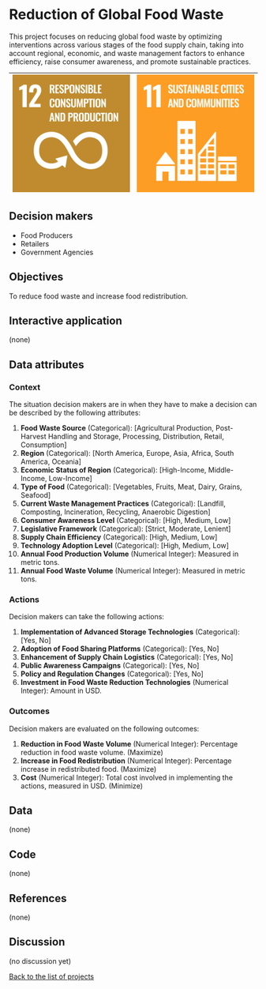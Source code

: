 # Reduction of Global Food Waste

<!-- Describe the project in one sentence, e.g. A project that... -->
This project focuses on reducing global food waste by optimizing interventions across various stages of the food supply
chain, taking into account regional, economic, and waste management factors to enhance efficiency, raise consumer
awareness, and promote sustainable practices.

<!-- Insert SDG Icons and links-->
| [![Goal 12](../images/sdgs/E-WEB-Goal-12.png)](../goals/goal_12.md) | [![Goal 11](../images/sdgs/E-WEB-Goal-11.png)](../goals/goal_11.md) |
|---------------------------------------------------------------------|---------------------------------------------------------------------|

## Decision makers

<!-- List decision makers that could use this project-->
- Food Producers
- Retailers
- Government Agencies

## Objectives

<!-- Describe the objectives of the project in one sentence -->
To reduce food waste and increase food redistribution.

## Interactive application

<!-- Provide a link to the interactive application -->
(none)

## Data attributes

### Context

<!-- Describe the situation decision makers are in when then have to make a decision -->
The situation decision makers are in when they have to make a decision can be described by the following attributes:

1. **Food Waste Source** (Categorical): [Agricultural Production, Post-Harvest Handling and Storage, Processing, Distribution, Retail, Consumption]
2. **Region** (Categorical): [North America, Europe, Asia, Africa, South America, Oceania]
3. **Economic Status of Region** (Categorical): [High-Income, Middle-Income, Low-Income]
4. **Type of Food** (Categorical): [Vegetables, Fruits, Meat, Dairy, Grains, Seafood]
5. **Current Waste Management Practices** (Categorical): [Landfill, Composting, Incineration, Recycling, Anaerobic Digestion]
6. **Consumer Awareness Level** (Categorical): [High, Medium, Low]
7. **Legislative Framework** (Categorical): [Strict, Moderate, Lenient]
8. **Supply Chain Efficiency** (Categorical): [High, Medium, Low]
9. **Technology Adoption Level** (Categorical): [High, Medium, Low]
10. **Annual Food Production Volume** (Numerical Integer): Measured in metric tons.
11. **Annual Food Waste Volume** (Numerical Integer): Measured in metric tons.

### Actions

<!-- Describe what the decision makers can do achieve their objectives -->
Decision makers can take the following actions:

1. **Implementation of Advanced Storage Technologies** (Categorical): [Yes, No]
2. **Adoption of Food Sharing Platforms** (Categorical): [Yes, No]
3. **Enhancement of Supply Chain Logistics** (Categorical): [Yes, No]
4. **Public Awareness Campaigns** (Categorical): [Yes, No]
5. **Policy and Regulation Changes** (Categorical): [Yes, No]
6. **Investment in Food Waste Reduction Technologies** (Numerical Integer): Amount in USD.

### Outcomes

<!-- Describe the metrics decision makers are trying to optimize, on which they are evaluated -->
Decision makers are evaluated on the following outcomes:

1. **Reduction in Food Waste Volume** (Numerical Integer): Percentage reduction in food waste volume. (Maximize)
2. **Increase in Food Redistribution** (Numerical Integer): Percentage increase in redistributed food. (Maximize)
3. **Cost** (Numerical Integer): Total cost involved in implementing the actions, measured in USD. (Minimize)

## Data

<!-- Describe the data that is used to evaluate the decisions -->
(none)

## Code

<!-- Point to the repo that contains the code -->
(none)

## References

<!-- Provide a list of references or other resources used in the project -->
(none)

## Discussion

<!-- Provide a link to a space for discussion or comments -->
(no discussion yet)

[Back to the list of projects](../README.md)